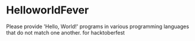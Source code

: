 # HelloworldFever
Please provide 'Hello, World!' programs in various programming languages that do not match one another. for hacktoberfest 
